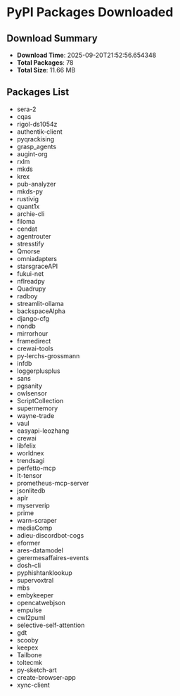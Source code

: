 # PyPI Packages Downloaded

## Download Summary
- **Download Time**: 2025-09-20T21:52:56.654348
- **Total Packages**: 78
- **Total Size**: 11.66 MB

## Packages List
- sera-2
- cqas
- rigol-ds1054z
- authentik-client
- pyqrackising
- grasp_agents
- augint-org
- rxlm
- mkds
- krex
- pub-analyzer
- mkds-py
- rustivig
- quant1x
- archie-cli
- filoma
- cendat
- agentrouter
- stresstify
- Qmorse
- omniadapters
- starsgraceAPI
- fukui-net
- nflreadpy
- Quadrupy
- radboy
- streamlit-ollama
- backspaceAlpha
- django-cfg
- nondb
- mirrorhour
- framedirect
- crewai-tools
- py-lerchs-grossmann
- infdb
- loggerplusplus
- sans
- pgsanity
- owlsensor
- ScriptCollection
- supermemory
- wayne-trade
- vaul
- easyapi-leozhang
- crewai
- libfelix
- worldnex
- trendsagi
- perfetto-mcp
- lt-tensor
- prometheus-mcp-server
- jsonlitedb
- aplr
- myserverip
- prime
- warn-scraper
- mediaComp
- adieu-discordbot-cogs
- eformer
- ares-datamodel
- gerermesaffaires-events
- dosh-cli
- pyphishtanklookup
- supervoxtral
- mbs
- embykeeper
- opencatwebjson
- empulse
- cwl2puml
- selective-self-attention
- gdt
- scooby
- keepex
- Tailbone
- toltecmk
- py-sketch-art
- create-browser-app
- xync-client
